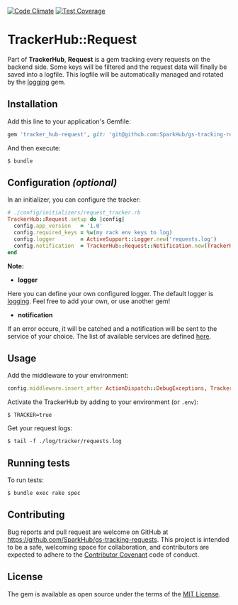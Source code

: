 [![Code Climate](https://codeclimate.com/github/SparkHub/gs-tracking-requests/badges/gpa.svg)](https://codeclimate.com/github/SparkHub/gs-tracking-requests)
[![Test Coverage](https://codeclimate.com/github/SparkHub/gs-tracking-requests/badges/coverage.svg)](https://codeclimate.com/github/SparkHub/gs-tracking-requests/coverage)

# TrackerHub::Request

Part of __TrackerHub__, __Request__ is a gem tracking every requests on the backend side. Some keys will be filtered and the request data will finally be saved into a logfile. This logfile will be automatically managed and rotated by the [logging](https://github.com/TwP/logging) gem.

## Installation

Add this line to your application's Gemfile:

```ruby
gem 'tracker_hub-request', git: 'git@github.com:SparkHub/gs-tracking-requests.git'
```

And then execute:

    $ bundle

## Configuration _(optional)_

In an initializer, you can configure the tracker:

```ruby
# ./config/initializers/request_tracker.rb
TrackerHub::Request.setup do |config|
  config.app_version   = '1.0'
  config.required_keys = %w(my rack env keys to log)
  config.logger        = ActiveSupport::Logger.new('requests.log')
  config.notification  = TrackerHub::Request::Notification.new(TrackerHub::Request::Notification::HipChat.new('my_token', 'my_room', 'my_username'))
end
```

__Note:__

- __logger__

Here you can define your own configured logger. The default logger is [logging](https://github.com/TwP/logging). Feel free to add your own, or use another gem!

- __notification__

If an error occure, it will be catched and a notification will be sent to the service of your choice. The list of available services are defined [here](https://github.com/SparkHub/gs-tracking-requests/tree/master/lib/tracker_hub/request/notification).

## Usage

Add the middleware to your environment:

```ruby
config.middleware.insert_after ActionDispatch::DebugExceptions, TrackerHub::Request::Middleware
```

Activate the TrackerHub by adding to your environment (or `.env`):

    $ TRACKER=true

Get your request logs:

    $ tail -f ./log/tracker/requests.log

## Running tests

To run tests:

    $ bundle exec rake spec

## Contributing

Bug reports and pull request are welcome on GitHub at https://github.com/SparkHub/gs-tracking-requests. This project is intended to be a safe, welcoming space for collaboration, and contributors are expected to adhere to the [Contributor Covenant](http://contributor-covenant.org) code of conduct.


## License

The gem is available as open source under the terms of the [MIT License](http://opensource.org/licenses/MIT).
